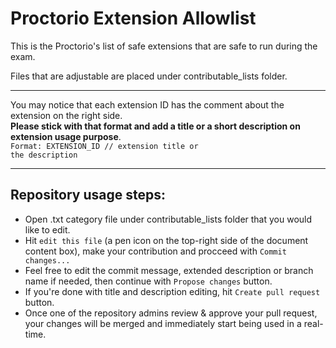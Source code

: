 <h1>Proctorio Extension Allowlist</h1>
This is the Proctorio's list of safe extensions that are safe to run during the exam.

Files that are adjustable are placed under contributable_lists folder. 
<hr>

You may notice that each extension ID has the comment about the extension on the right side.<br>
<strong>Please stick with that format and add a title or a short description on extension usage purpose</strong>.</br>
<code>Format: EXTENSION_ID // extension title or the description</code>
<hr>

<h2>Repository usage steps:</h2>
<ul>
  <li>Open .txt category file under contributable_lists folder that you would like to edit.</li>
  <li>Hit <code>edit this file</code> (a pen icon on the top-right side of the document content box), make your contribution and procceed with <code>Commit changes...</code></li>
  <li>Feel free to edit the commit message, extended description or branch name if needed, then continue with <code>Propose changes</code> button.</li>
  <li>If you're done with title and description editing, hit <code>Create pull request</code> button.</li>
  <li>Once one of the repository admins review & approve your pull request, your changes will be merged and immediately start being used in a real-time.</li>
</ul>
